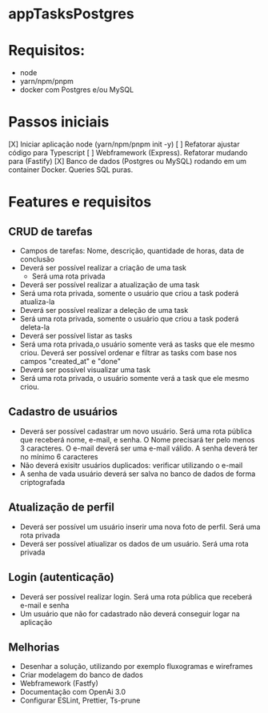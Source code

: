 # appTasksPostgres

# Requisitos:
- node
- yarn/npm/pnpm
- docker com Postgres e/ou MySQL

# Passos iniciais

[X] Iniciar aplicação node (yarn/npm/pnpm init -y)
[ ] Refatorar ajustar código para Typescript
[ ] Webframework (Express). Refatorar mudando para (Fastify)
[X] Banco de dados (Postgres ou MySQL) rodando em um container Docker. Queries SQL puras.

# Features e requisitos

## CRUD de tarefas

- Campos de tarefas: Nome, descrição, quantidade de horas, data de conclusão
- Deverá ser possível realizar a criação de uma task
  - Será uma rota privada
-  Deverá ser possível realizar a atualização de uma task
  - Será uma rota privada, somente o usuário que criou a task poderá atualiza-la
-  Deverá ser possível realizar a deleção de uma task
  - Será uma rota privada, somente o usuário que criou a task poderá deleta-la 
-  Deverá ser possível listar as tasks
  - Será uma rota privada,o usuário somente verá as tasks que ele mesmo criou. Deverá ser possível ordenar e filtrar as tasks com base nos campos "created_at" e "done"
-  Deverá ser possível visualizar uma task  
  - Será uma rota privada, o usuário somente verá a task que ele mesmo criou. 

## Cadastro de usuários

- Deverá ser possível cadastrar um novo usuário. Será uma rota pública que receberá nome, e-mail, e senha. O Nome precisará ter pelo menos 3 caracteres. O e-mail deverá ser uma e-mail válido. A senha deverá ter no mínimo 6 caracteres
- Não deverá exisitr usuários duplicados: verificar utilizando o e-mail
- A senha de vada usuário deverá ser salva no banco de dados de forma criptografada

## Atualização de perfil

- Deverá ser possível um usuário inserir uma nova foto de perfil. Será uma rota privada
- Deverá ser possível atiualizar os dados de um usuário. Será uma rota privada

## Login (autenticação)

- Deverá ser possível realizar login. Será uma rota pública que receberá e-mail e senha
- Um usuário que não for cadastrado não deverá conseguir logar na aplicação

## Melhorias

- Desenhar a solução, utilizando por exemplo fluxogramas e wireframes
- Criar modelagem do banco de dados
- Webframework (Fastfy)
- Documentação com OpenAi 3.0
- Configurar ESLint, Prettier, Ts-prune